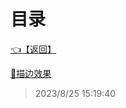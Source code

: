 # 目录  


[👈【返回】](/--目录--/Unity笔记/000一些特殊效果示例000/--目录--000一些特殊效果示例000)  


[📜描边效果](/Unity笔记/000一些特殊效果示例000/描边效果/描边效果)  







> 2023/8/25 15:19:40
